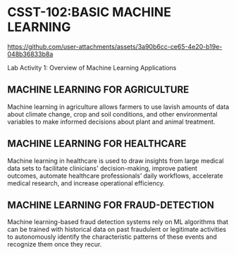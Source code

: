 <h1>CSST-102:BASIC MACHINE LEARNING</h1>

https://github.com/user-attachments/assets/3a90b6cc-ce65-4e20-b19e-048b36833b8a

Lab Activity 1: Overview of Machine Learning Applications

<h2>MACHINE LEARNING FOR AGRICULTURE</h2>
<p>Machine learning in agriculture allows farmers to use lavish amounts of data about climate change, crop and soil conditions, and other environmental variables to make informed decisions about plant and animal treatment.</p>

<h2>MACHINE LEARNING FOR HEALTHCARE</h2>
<p>Machine learning in healthcare is used to draw insights from large medical data sets to facilitate clinicians' decision-making, improve patient outcomes, automate healthcare professionals’ daily workflows, accelerate medical research, and increase operational efficiency.</p>

<h2>MACHINE LEARNING FOR FRAUD-DETECTION</h2>
<p>Machine learning-based fraud detection systems rely on ML algorithms that can be trained with historical data on past fraudulent or legitimate activities to autonomously identify the characteristic patterns of these events and recognize them once they recur.</p>
